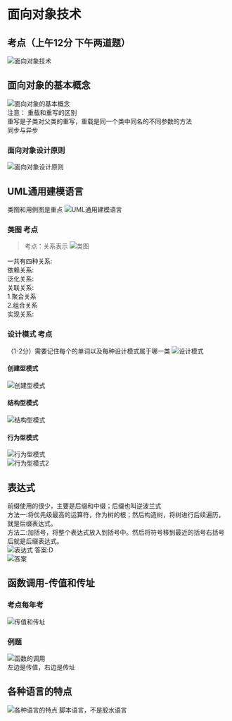 # 面向对象技术
## 考点（上午12分 下午两道题）
![面向对象技术](https://raw.githubusercontent.com/programmerIm/MyPictures/main/images/20220323212314.png)

## 面向对象的基本概念
![面向对象的基本概念](https://raw.githubusercontent.com/programmerIm/MyPictures/main/images/20220323212515.png)  
注意：
重载和重写的区别   
重写是子类对父类的重写，重载是同一个类中同名的不同参数的方法  
同步与异步  

### 面向对象设计原则
![面向对象设计原则](https://raw.githubusercontent.com/programmerIm/MyPictures/main/images/20220323213734.png)


## UML通用建模语言
类图和用例图是重点
![UML通用建模语言](https://raw.githubusercontent.com/programmerIm/MyPictures/main/images/20220324234918.png)

### 类图 考点
> 考点：关系表示
![类图](https://raw.githubusercontent.com/programmerIm/MyPictures/main/images/20220324235542.png)  

一共有四种关系:  
依赖关系:  
泛化关系:  
关联关系:  
    1.聚合关系  
    2.组合关系  
实现关系:  

### 设计模式 考点
（1-2分）需要记住每个的单词以及每种设计模式属于哪一类
![设计模式](https://raw.githubusercontent.com/programmerIm/MyPictures/main/images/20220325000207.png)  

#### 创建型模式
![创建型模式](https://raw.githubusercontent.com/programmerIm/MyPictures/main/images/20220325000550.png)

#### 结构型模式
![结构型模式](https://raw.githubusercontent.com/programmerIm/MyPictures/main/images/20220326161431.png)

#### 行为型模式
![行为型模式](https://raw.githubusercontent.com/programmerIm/MyPictures/main/images/20220326161551.png)  
![行为型模式2](https://raw.githubusercontent.com/programmerIm/MyPictures/main/images/20220326162315.png)  


## 表达式
前缀使用的很少，主要是后缀和中缀；后缀也叫逆波兰式    
方法一:将优先级最高的运算符，作为树的根；然后构造树，将树进行后续遍历，就是后缀表达式。   
方法二:加括号，将整个表达式放入到括号中。然后将符号移到最近的括号右括号后就是后缀表达式。  
![表达式](https://raw.githubusercontent.com/programmerIm/MyPictures/main/images/20220328201144.png)
答案:D  
![答案](https://raw.githubusercontent.com/programmerIm/MyPictures/main/images/20220328201918.png)  

## 函数调用-传值和传址
### 考点每年考
![传值和传址](https://raw.githubusercontent.com/programmerIm/MyPictures/main/images/20220328203512.png)

### 例题
![函数的调用](https://raw.githubusercontent.com/programmerIm/MyPictures/main/images/20220328205201.png)   
左边是传值，右边是传址  

## 各种语言的特点
![各种语言的特点](https://raw.githubusercontent.com/programmerIm/MyPictures/main/images/20220328205640.png)
脚本语言，不是胶水语言